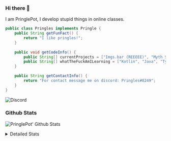 ### Hi there 👋

I am PringlePot, I develop stupid things in online classes. 

```java
public class Pringles implements Pringle {
    public String getFunFact() {
        return "I like pringles!";
    }
    
    public void getCodeInfo() {
        public String[] currentProjects = ["Imgs.bar (REEEEE)", "Myth Sniper (Dead)"];
        public String[] whatTheFuckAmILearning = ["Kotlin", "Java", "Typescript", "NextJS"];
    }
    
    public String getContactInfo() {
        return "For contact message me on discord: Pringles#8249";
    }
}
```
![Discord](https://discord.c99.nl/widget/theme-1/226911291636318208.png)


### Github Stats
![PringlePot' Github Stats](https://github-readme-stats.vercel.app/api?username=PringlePot&show_icons=true&theme=dark)

<details>
  <summary>Detailed Stats</summary>
    
<!--START_SECTION:waka-->
![Lines of code](https://img.shields.io/badge/From%20Hello%20World%20I%27ve%20Written-96918%20lines%20of%20code-blue)

**🐱 My Github Data** 

> 🏆 482 Contributions in the Year 2021
 > 
> 📦 86.3 kB Used in Github's Storage 
 > 
> 💼 Opted to Hire
 > 
> 📜 7 Public Repositories 
 > 
> 🔑 9 Private Repositories  
 > 
**I'm an Early 🐤** 

```text
🌞 Morning    85 commits     █████░░░░░░░░░░░░░░░░░░░░   20.63% 
🌆 Daytime    171 commits    ██████████░░░░░░░░░░░░░░░   41.5% 
🌃 Evening    156 commits    █████████░░░░░░░░░░░░░░░░   37.86% 
🌙 Night      0 commits      ░░░░░░░░░░░░░░░░░░░░░░░░░   0.0%

```
📅 **I'm Most Productive on Sunday** 

```text
Monday       82 commits     █████░░░░░░░░░░░░░░░░░░░░   19.9% 
Tuesday      38 commits     ██░░░░░░░░░░░░░░░░░░░░░░░   9.22% 
Wednesday    54 commits     ███░░░░░░░░░░░░░░░░░░░░░░   13.11% 
Thursday     52 commits     ███░░░░░░░░░░░░░░░░░░░░░░   12.62% 
Friday       34 commits     ██░░░░░░░░░░░░░░░░░░░░░░░   8.25% 
Saturday     64 commits     ████░░░░░░░░░░░░░░░░░░░░░   15.53% 
Sunday       88 commits     █████░░░░░░░░░░░░░░░░░░░░   21.36%

```


📊 **This Week I Spent My Time On** 

```text
💬 Programming Languages: 
TypeScript               9 hrs 13 mins       █████████████████░░░░░░░░   69.81% 
Go                       3 hrs 5 mins        █████░░░░░░░░░░░░░░░░░░░░   23.34% 
HTML                     35 mins             █░░░░░░░░░░░░░░░░░░░░░░░░   4.42% 
JSON                     15 mins             ░░░░░░░░░░░░░░░░░░░░░░░░░   1.92% 
Other                    2 mins              ░░░░░░░░░░░░░░░░░░░░░░░░░   0.33%

🔥 Editors: 
VS Code                  12 hrs 30 mins      ███████████████████████░░   94.69% 
IntelliJ                 39 mins             █░░░░░░░░░░░░░░░░░░░░░░░░   5.0% 
Sublime Text             2 mins              ░░░░░░░░░░░░░░░░░░░░░░░░░   0.31%

```

**I Mostly Code in Java** 

```text
Java                     5 repos             ██████████░░░░░░░░░░░░░░░   41.67% 
Python                   2 repos             ████░░░░░░░░░░░░░░░░░░░░░   16.67% 
Kotlin                   1 repo              ██░░░░░░░░░░░░░░░░░░░░░░░   8.33% 
CSS                      1 repo              ██░░░░░░░░░░░░░░░░░░░░░░░   8.33% 
JavaScript               1 repo              ██░░░░░░░░░░░░░░░░░░░░░░░   8.33%

```



 Last Updated on 14/07/2021
<!--END_SECTION:waka-->
</details>
